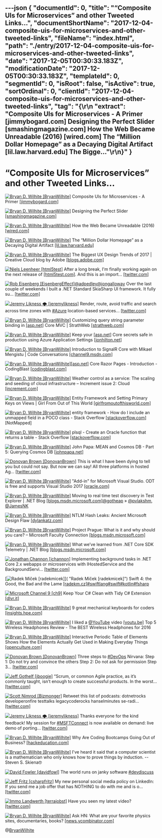 ---json
{
  "documentId": 0,
  "title": "“Composite UIs for Microservices” and other Tweeted Links…",
  "documentShortName": "2017-12-04-composite-uis-for-microservices-and-other-tweeted-links",
  "fileName": "index.html",
  "path": "./entry/2017-12-04-composite-uis-for-microservices-and-other-tweeted-links",
  "date": "2017-12-05T00:30:33.183Z",
  "modificationDate": "2017-12-05T00:30:33.183Z",
  "templateId": 0,
  "segmentId": 0,
  "isRoot": false,
  "isActive": true,
  "sortOrdinal": 0,
  "clientId": "2017-12-04-composite-uis-for-microservices-and-other-tweeted-links",
  "tag": "{\r\n  \"extract\": \"Composite UIs for Microservices - A Primer [jimmybogard.com] Designing the Perfect Slider [smashingmagazine.com] How the Web Became Unreadable (2016) [wired.com] The “Million Dollar Homepage” as a Decaying Digital Artifact [lil.law.harvard.edu] The Bigge...\"\r\n}"
}
---

# “Composite UIs for Microservices” and other Tweeted Links…

[<img alt="Bryan D. Wilhite [BryanWilhite]" src="https://songhay.blob.core.windows.net/shared-social-twitter/BryanWilhite.jpeg">](http://t.co/UNdqV0Z1zz "Bryan D. Wilhite [BryanWilhite]") Composite UIs for Microservices - A Primer [[jimmybogard.com]](https://jimmybogard.com/composite-uis-for-microservices-a-primer/)

[<img alt="Bryan D. Wilhite [BryanWilhite]" src="https://songhay.blob.core.windows.net/shared-social-twitter/BryanWilhite.jpeg">](http://t.co/UNdqV0Z1zz "Bryan D. Wilhite [BryanWilhite]") Designing the Perfect Slider [[smashingmagazine.com]](https://www.smashingmagazine.com/2017/07/designing-perfect-slider/)

[<img alt="Bryan D. Wilhite [BryanWilhite]" src="https://songhay.blob.core.windows.net/shared-social-twitter/BryanWilhite.jpeg">](http://t.co/UNdqV0Z1zz "Bryan D. Wilhite [BryanWilhite]") How the Web Became Unreadable (2016) [[wired.com]](https://www.wired.com/2016/10/how-the-web-became-unreadable/)

[<img alt="Bryan D. Wilhite [BryanWilhite]" src="https://songhay.blob.core.windows.net/shared-social-twitter/BryanWilhite.jpeg">](http://t.co/UNdqV0Z1zz "Bryan D. Wilhite [BryanWilhite]") The “Million Dollar Homepage” as a Decaying Digital Artifact [[lil.law.harvard.edu]](https://lil.law.harvard.edu/blog/2017/07/21/a-million-squandered-the-million-dollar-homepage-as-a-decaying-digital-artifact/)

[<img alt="Bryan D. Wilhite [BryanWilhite]" src="https://songhay.blob.core.windows.net/shared-social-twitter/BryanWilhite.jpeg">](http://t.co/UNdqV0Z1zz "Bryan D. Wilhite [BryanWilhite]") The Biggest UX Design Trends of 2017 | Creative Cloud blog by Adobe [[blogs.adobe.com]](https://blogs.adobe.com/creativecloud/the-biggest-ux-design-trends-of-2017/)

[<img alt="Niels Leenheer [html5test]" src="https://songhay.blob.core.windows.net/shared-social-twitter/html5test.jpg">](https://t.co/3h7KSGzfuQ "Niels Leenheer [html5test]") After a long break, I'm finally working again on the next release of [[html5test.com]](http://HTML5test.com). And this is an import… [[twitter.com]](https://twitter.com/i/web/status/937325915117367296)

[<img alt="Rob Eisenberg [EisenbergEffect]" src="https://songhay.blob.core.windows.net/shared-social-twitter/EisenbergEffect.jpg">](https://t.co/VNokeFBcFy "Rob Eisenberg [EisenbergEffect]")[@adpedley](http://twitter.com/adpedley)[@jongalloway](http://twitter.com/jongalloway) Over the last couple of weekends I built a .NET Standard SkiaSharp UI framework. It fully su… [[twitter.com]](https://twitter.com/i/web/status/937688038641098752)

[<img alt="Jeremy Likness 🌩 [jeremylikness]" src="https://songhay.blob.core.windows.net/shared-social-twitter/jeremylikness.jpg">](https://t.co/IbLCTBQJ41 "Jeremy Likness 🌩 [jeremylikness]") Render, route, avoid traffic and search across time zones with [#Azure](http://twitter.com/search?q=%23Azure) location-based services… [[twitter.com]](https://twitter.com/i/web/status/935917304239607809)

[<img alt="Bryan D. Wilhite [BryanWilhite]" src="https://songhay.blob.core.windows.net/shared-social-twitter/BryanWilhite.jpeg">](http://t.co/UNdqV0Z1zz "Bryan D. Wilhite [BryanWilhite]") Customizing query string parameter binding in [[asp.net]](http://ASP.NET) Core MVC | StrathWeb [[strathweb.com]](https://www.strathweb.com/2017/07/customizing-query-string-parameter-binding-in-asp-net-core-mvc/)

[<img alt="Bryan D. Wilhite [BryanWilhite]" src="https://songhay.blob.core.windows.net/shared-social-twitter/BryanWilhite.jpeg">](http://t.co/UNdqV0Z1zz "Bryan D. Wilhite [BryanWilhite]") Keep your [[asp.net]](http://ASP.NET) Core secrets safe in production using Azure Application Settings [[jonhilton.net]](https://jonhilton.net/2017/06/28/keep-your-asp-net-core-secrets-safe-in-production-using-azure-application-settings/)

[<img alt="Bryan D. Wilhite [BryanWilhite]" src="https://songhay.blob.core.windows.net/shared-social-twitter/BryanWilhite.jpeg">](http://t.co/UNdqV0Z1zz "Bryan D. Wilhite [BryanWilhite]") Introduction to SignalR Core with Mikael Mengistu | Code Conversations [[channel9.msdn.com]](https://channel9.msdn.com/Shows/Code-Conversations/Introduction-to-SignalR-Core-with-Mikael-Mengistu)

[<img alt="Bryan D. Wilhite [BryanWilhite]" src="https://songhay.blob.core.windows.net/shared-social-twitter/BryanWilhite.jpeg">](http://t.co/UNdqV0Z1zz "Bryan D. Wilhite [BryanWilhite]")[[asp.net]](http://ASP.NET) Core Razor Pages - Introduction - CodingBlast [[codingblast.com]](https://codingblast.com/asp-net-core-razor-pages/)

[<img alt="Bryan D. Wilhite [BryanWilhite]" src="https://songhay.blob.core.windows.net/shared-social-twitter/BryanWilhite.jpeg">](http://t.co/UNdqV0Z1zz "Bryan D. Wilhite [BryanWilhite]") Weather control as a service: The scaling and seeding of cloud infrastructure – Increment issue 2: Cloud [[increment.com]](https://increment.com/cloud/weather-control-as-a-service/)

[<img alt="Bryan D. Wilhite [BryanWilhite]" src="https://songhay.blob.core.windows.net/shared-social-twitter/BryanWilhite.jpeg">](http://t.co/UNdqV0Z1zz "Bryan D. Wilhite [BryanWilhite]") Entity Framework and Setting Primary Keys on Views | Girl From Out of This World [[girlfromoutofthisworld.com]](http://girlfromoutofthisworld.com/entity-framework-and-setting-primary-keys-on-views/)

[<img alt="Bryan D. Wilhite [BryanWilhite]" src="https://songhay.blob.core.windows.net/shared-social-twitter/BryanWilhite.jpeg">](http://t.co/UNdqV0Z1zz "Bryan D. Wilhite [BryanWilhite]") entity framework - How do I include an unmapped field in a POCO class - Stack Overflow [[stackoverflow.com]](https://stackoverflow.com/questions/11702046/how-do-i-include-an-unmapped-field-in-a-poco-class) [NotMapped]

[<img alt="Bryan D. Wilhite [BryanWilhite]" src="https://songhay.blob.core.windows.net/shared-social-twitter/BryanWilhite.jpeg">](http://t.co/UNdqV0Z1zz "Bryan D. Wilhite [BryanWilhite]") plsql - Create an Oracle function that returns a table - Stack Overflow [[stackoverflow.com]](https://stackoverflow.com/questions/2829880/create-an-oracle-function-that-returns-a-table)

[<img alt="Bryan D. Wilhite [BryanWilhite]" src="https://songhay.blob.core.windows.net/shared-social-twitter/BryanWilhite.jpeg">](http://t.co/UNdqV0Z1zz "Bryan D. Wilhite [BryanWilhite]") John Papa: MEAN and Cosmos DB - Part 5: Querying Cosmos DB [[johnpapa.net]](https://johnpapa.net/angular-cosmosdb-5/)

[<img alt="Donovan Brown [DonovanBrown]" src="https://songhay.blob.core.windows.net/shared-social-twitter/DonovanBrown.jpg">](https://t.co/jxoYdoS05R "Donovan Brown [DonovanBrown]") This is what I have been dying to tell you but could not say. But now we can say! All three platforms in hosted Ag… [[twitter.com]](https://twitter.com/i/web/status/930950674480693249)

[<img alt="Bryan D. Wilhite [BryanWilhite]" src="https://songhay.blob.core.windows.net/shared-social-twitter/BryanWilhite.jpeg">](http://t.co/UNdqV0Z1zz "Bryan D. Wilhite [BryanWilhite]") "Add-in" for Microsoft Visual Studio. ODT is free and supports Visual Studio 2017 [[oracle.com]](http://www.oracle.com/technetwork/developer-tools/visual-studio/overview/index.html)

[<img alt="Bryan D. Wilhite [BryanWilhite]" src="https://songhay.blob.core.windows.net/shared-social-twitter/BryanWilhite.jpeg">](http://t.co/UNdqV0Z1zz "Bryan D. Wilhite [BryanWilhite]") Moving to real time test discovery in Test Explorer | .NET Blog [[blogs.msdn.microsoft.com]](https://blogs.msdn.microsoft.com/dotnet/2017/10/30/real-time-test-discovery/)[@gotheap](http://twitter.com/gotheap) » [@pvlakshm](http://twitter.com/pvlakshm), [@JamesNK](http://twitter.com/JamesNK)

[<img alt="Bryan D. Wilhite [BryanWilhite]" src="https://songhay.blob.core.windows.net/shared-social-twitter/BryanWilhite.jpeg">](http://t.co/UNdqV0Z1zz "Bryan D. Wilhite [BryanWilhite]") NTLM Hash Leaks: Ancient Microsoft Design Flaw [[dylankatz.com]](https://dylankatz.com/NTLM-Hashes-Microsoft%27s-Ancient-Design-Flaw/)

[<img alt="Bryan D. Wilhite [BryanWilhite]" src="https://songhay.blob.core.windows.net/shared-social-twitter/BryanWilhite.jpeg">](http://t.co/UNdqV0Z1zz "Bryan D. Wilhite [BryanWilhite]") Project Prague: What is it and why should you care? – Microsoft Faculty Connection [[blogs.msdn.microsoft.com]](https://blogs.msdn.microsoft.com/uk_faculty_connection/2017/07/23/project-prague-what-is-it-and-why-should-you-care/)

[<img alt="Bryan D. Wilhite [BryanWilhite]" src="https://songhay.blob.core.windows.net/shared-social-twitter/BryanWilhite.jpeg">](http://t.co/UNdqV0Z1zz "Bryan D. Wilhite [BryanWilhite]") What we’ve learned from .NET Core SDK Telemetry | .NET Blog [[blogs.msdn.microsoft.com]](https://blogs.msdn.microsoft.com/dotnet/2017/07/21/what-weve-learned-from-net-core-sdk-telemetry/)

[<img alt="Jonathan Channon [jchannon]" src="https://songhay.blob.core.windows.net/shared-social-twitter/jchannon.jpeg">](http://t.co/WD3vlqx4CM "Jonathan Channon [jchannon]") Implementing background tasks in .NET Core 2.x webapps or microservices with IHostedService and the BackgroundServi… [[twitter.com]](https://twitter.com/i/web/status/937637590450270208)

[<img alt="Radek Miček [radekmicek]" src="https://songhay.blob.core.windows.net/shared-social-twitter/radekmicek.jpg">]( "Radek Miček [radekmicek]") Swift 4: the Good, the Bad and the Lame [[radekm.cz]](https://radekm.cz/blog/swift-good-bad-lame/)[#swiftlang](http://twitter.com/search?q=%23swiftlang)[#swift](http://twitter.com/search?q=%23swift)[#kotlin](http://twitter.com/search?q=%23kotlin)[#fsharp](http://twitter.com/search?q=%23fsharp)

[<img alt="Microsoft Channel 9 [ch9]" src="https://songhay.blob.core.windows.net/shared-social-twitter/ch9.png">](http://t.co/azjEhFytrz "Microsoft Channel 9 [ch9]") Keep Your C# Clean with Tidy C# Extension [[dlvr.it]](http://dlvr.it/Q4GyMr)

[<img alt="Bryan D. Wilhite [BryanWilhite]" src="https://songhay.blob.core.windows.net/shared-social-twitter/BryanWilhite.jpeg">](http://t.co/UNdqV0Z1zz "Bryan D. Wilhite [BryanWilhite]") 9 great mechanical keyboards for coders [[insights.hpe.com]](https://insights.hpe.com/articles/9-great-mechanical-keyboards-for-coders-1707.html)

[<img alt="Bryan D. Wilhite [BryanWilhite]" src="https://songhay.blob.core.windows.net/shared-social-twitter/BryanWilhite.jpeg">](http://t.co/UNdqV0Z1zz "Bryan D. Wilhite [BryanWilhite]") I liked a [@YouTube](http://twitter.com/YouTube) video [[youtu.be]](http://youtu.be/LJISrCj9I4g?a) Top 5 Wireless Headphones Review - The BEST Wireless Headphones for 2016

[<img alt="Bryan D. Wilhite [BryanWilhite]" src="https://songhay.blob.core.windows.net/shared-social-twitter/BryanWilhite.jpeg">](http://t.co/UNdqV0Z1zz "Bryan D. Wilhite [BryanWilhite]") Interactive Periodic Table of Elements Shows How the Elements Actually Get Used in Making Everyday Things [[openculture.com]](http://www.openculture.com/2017/07/interactive-periodic-table-of-elements-shows-how-the-elements-actually-get-used-in-making-everyday-things.html)

[<img alt="Donovan Brown [DonovanBrown]" src="https://songhay.blob.core.windows.net/shared-social-twitter/DonovanBrown.jpg">](https://t.co/jxoYdoS05R "Donovan Brown [DonovanBrown]") Three steps to [#DevOps](http://twitter.com/search?q=%23DevOps) Nirvana: Step 1: Do not try and convince the others Step 2: Do not ask for permission Step 3… [[twitter.com]](https://twitter.com/i/web/status/931600358996025344)

[<img alt="Jeff Gothelf [jboogie]" src="https://songhay.blob.core.windows.net/shared-social-twitter/jboogie.jpg">](https://t.co/kHPHPgVslS "Jeff Gothelf [jboogie]") “Scrum, or common Agile practice, as it’s commonly taught, isn’t enough to create successful products. In the worst… [[twitter.com]](https://twitter.com/i/web/status/937021312148692993)

[<img alt="Scott Nimrod [Bizmonger]" src="https://songhay.blob.core.windows.net/shared-social-twitter/Bizmonger.jpg">](https://t.co/G8pgR1Zwwz "Scott Nimrod [Bizmonger]") Retweet this list of podcasts: dotnetrocks developeronfire testtalks legacycoderocks hanselminutes se-radi… [[twitter.com]](https://twitter.com/i/web/status/931578426883964928)

[<img alt="Jeremy Likness 🌩 [jeremylikness]" src="https://songhay.blob.core.windows.net/shared-social-twitter/jeremylikness.jpg">](https://t.co/IbLCTBQJ41 "Jeremy Likness 🌩 [jeremylikness]") Thanks everyone for the kind feedback! My session for [#MSFTConnect](http://twitter.com/search?q=%23MSFTConnect) is now available on demand: live demo of porting… [[twitter.com]](https://twitter.com/i/web/status/931630160851320837)

[<img alt="Bryan D. Wilhite [BryanWilhite]" src="https://songhay.blob.core.windows.net/shared-social-twitter/BryanWilhite.jpeg">](http://t.co/UNdqV0Z1zz "Bryan D. Wilhite [BryanWilhite]") Why Are Coding Bootcamps Going Out of Business? [[hackeducation.com]](http://hackeducation.com/2017/07/22/bootcamp-bust)

[<img alt="Bryan D. Wilhite [BryanWilhite]" src="https://songhay.blob.core.windows.net/shared-social-twitter/BryanWilhite.jpeg">](http://t.co/UNdqV0Z1zz "Bryan D. Wilhite [BryanWilhite]") I've heard it said that a computer scientist is a mathematician who only knows how to prove things by induction. --Steven S. Skiena🤓

[<img alt="David Fowler [davidfowl]" src="https://songhay.blob.core.windows.net/shared-social-twitter/davidfowl.jpeg">](https://t.co/XKK4NcxDZ3 "David Fowler [davidfowl]") The world runs on janky software [#devdiscuss](http://twitter.com/search?q=%23devdiscuss)

[<img alt="Jeff Fritz [csharpfritz]" src="https://songhay.blob.core.windows.net/shared-social-twitter/csharpfritz.jpg">](https://t.co/xYgwPy42ys "Jeff Fritz [csharpfritz]") My new personal social media policy on LinkedIn: If you send me a job offer that has NOTHING to do with me and is o… [[twitter.com]](https://twitter.com/i/web/status/931613045671038977)

[<img alt="Immo Landwerth [terrajobst]" src="https://songhay.blob.core.windows.net/shared-social-twitter/terrajobst.jpg">](https://t.co/pfw9pKc4sL "Immo Landwerth [terrajobst]") Have you seen my latest video? [[twitter.com]](https://twitter.com/terrajobst/status/931213089046913024/photo/1)

[<img alt="Bryan D. Wilhite [BryanWilhite]" src="https://songhay.blob.core.windows.net/shared-social-twitter/BryanWilhite.jpeg">](http://t.co/UNdqV0Z1zz "Bryan D. Wilhite [BryanWilhite]") Ask HN: What are your favorite physics sites, documentaries, books? [[news.ycombinator.com]](https://news.ycombinator.com/item?id=14830370)

@[BryanWilhite](https://twitter.com/BryanWilhite)
